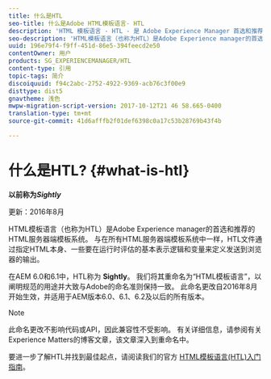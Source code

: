 ```yaml
---
title: 什么是HTL
seo-title: 什么是Adobe HTML模板语言- HTL
description: 'HTML 模板语言 - HTL - 是 Adobe Experience Manager 首选和推荐的针对 HTML 的服务器端模板系统。 '
seo-description: 'HTML模板语言（也称为HTL）是Adobe Experience manager的首选和推荐的HTML服务器端模板系统。 '
uuid: 196e79f4-f9ff-451d-86e5-394feecd2e50
contentOwner: 用户
products: SG_EXPERIENCEMANAGER/HTL
content-type: 引用
topic-tags: 简介
discoiquuid: f94c2abc-2752-4922-9369-acb76c3f00e9
disttype: dist5
gnavtheme: 浅色
mwpw-migration-script-version: 2017-10-12T21 46 58.665-0400
translation-type: tm+mt
source-git-commit: 41d6afffb2f01def6398c0a17c53b28769b43f4b

---
```



# 什么是HTL? {#what-is-htl}

**以前称为&#x200B;*Sightly***

更新：2016年8月

HTML模板语言（也称为HTL）是Adobe Experience manager的首选和推荐的HTML服务器端模板系统。 与在所有HTML服务器端模板系统中一样，HTL文件通过指定HTML本身、一些要在运行时评估的基本表示逻辑和变量来定义发送到浏览器的输出。

在AEM 6.0和6.1中，HTL称为 **Sightly**。 我们将其重命名为“HTML模板语言”，以阐明规范的用途并大致与Adobe的命名准则保持一致。 此命名更改自2016年8月开始生效，并适用于AEM版本6.0、6.1、6.2及以后的所有版本。

>[!NOTE]
>
>此命名更改不影响代码或API，因此兼容性不受影响。 有关详细信息，请参阅有关Experience Matters的博客文章，该文章深入到重命名中。

要进一步了解HTL并找到最佳起点，请阅读我们的官方 [HTML模板语言(HTL)入门指南](overview.md)。
